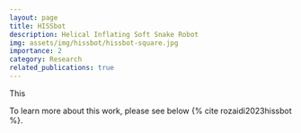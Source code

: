 ```yaml
---
layout: page
title: HISSbot
description: Helical Inflating Soft Snake Robot
img: assets/img/hissbot/hissbot-square.jpg
importance: 2
category: Research
related_publications: true
---
```


This 

To learn more about this work, please see below {% cite rozaidi2023hissbot %}.


